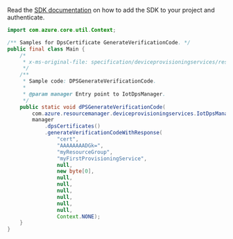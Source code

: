 Read the [SDK documentation](https://github.com/Azure/azure-sdk-for-java/blob/azure-resourcemanager-deviceprovisioningservices_1.1.0-beta.1/sdk/deviceprovisioningservices/azure-resourcemanager-deviceprovisioningservices/README.md) on how to add the SDK to your project and authenticate.

```java
import com.azure.core.util.Context;

/** Samples for DpsCertificate GenerateVerificationCode. */
public final class Main {
    /*
     * x-ms-original-file: specification/deviceprovisioningservices/resource-manager/Microsoft.Devices/stable/2021-10-15/examples/DPSGenerateVerificationCode.json
     */
    /**
     * Sample code: DPSGenerateVerificationCode.
     *
     * @param manager Entry point to IotDpsManager.
     */
    public static void dPSGenerateVerificationCode(
        com.azure.resourcemanager.deviceprovisioningservices.IotDpsManager manager) {
        manager
            .dpsCertificates()
            .generateVerificationCodeWithResponse(
                "cert",
                "AAAAAAAADGk=",
                "myResourceGroup",
                "myFirstProvisioningService",
                null,
                new byte[0],
                null,
                null,
                null,
                null,
                null,
                null,
                Context.NONE);
    }
}
```
